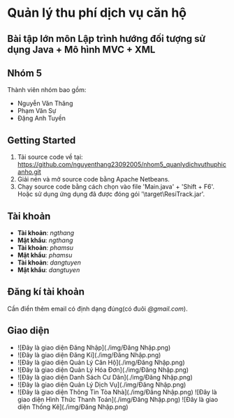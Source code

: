 # Quản lý thu phí dịch vụ căn hộ
## Bài tập lớn môn Lập trình hướng đối tượng sử dụng Java + Mô hình MVC + XML 
## Nhóm 5
Thành viên nhóm bao gồm:
- Nguyễn Văn Thăng
- Phạm Văn Sự
- Đặng Anh Tuyền
## Getting Started
1. Tải source code về tại:
https://github.com/nguyenthang23092005/nhom5_quanlydichvuthuphicanho.git
2. Giải nén và mở source code bằng Apache Netbeans.
3. Chạy source code bằng cách chọn vào file 'Main.java' + 'Shift + F6'. Hoặc sử dụng ứng dụng đã được đóng gói '\target\ResiTrack.jar'.
## Tài khoản
- **Tài khoản**: *ngthang*
- **Mật khẩu**: *ngthang*
- **Tài khoản**: *phamsu*
- **Mật khẩu**: *phamsu*
- **Tài khoản**: *dangtuyen*
- **Mật khẩu**: *dangtuyen*
## Đăng kí tài khoản
Cần điền thêm email có định dạng đúng(có đuôi *@gmail.com*).
## Giao diện
- ![Đây là giao diện Đăng Nhập](./img/Đăng Nhập.png)
- ![Đây là giao diện Đăng Kí](./img/Đăng Nhập.png)
- ![Đây là giao diện Quản Lý Căn Hộ](./img/Đăng Nhập.png)
- ![Đây là giao diện Quản Lý Hóa Đơn](./img/Đăng Nhập.png)
- ![Đây là giao diện Danh Sách Cư Dân](./img/Đăng Nhập.png)
- ![Đây là giao diện Quản Lý Dịch Vụ](./img/Đăng Nhập.png)
- ![Đây là giao diện Thông Tin Tòa Nhà](./img/Đăng Nhập.png)
![Đây là giao diện Hình Thức Thanh Toán](./img/Đăng Nhập.png)
![Đây là giao diện Thống Kê](./img/Đăng Nhập.png)
